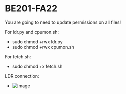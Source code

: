 # BE201-FA22
You are going to need to update permissions on all files!


For ldr.py and cpumon.sh:
- sudo chmod +rwx ldr.py
- sudo chmod +rwx cpumon.sh

For fetch.sh:
- sudo chmod +x fetch.sh

LDR connection:
- ![image](https://user-images.githubusercontent.com/32556428/195192156-d143a4a1-8a4f-4966-be88-f97871aeaa88.png)

